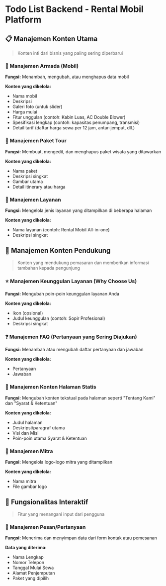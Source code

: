 # Todo List Backend - Rental Mobil Platform

## 📋 Manajemen Konten Utama

> Konten inti dari bisnis yang paling sering diperbarui

### 🚗 Manajemen Armada (Mobil)

**Fungsi:** Menambah, mengubah, atau menghapus data mobil

**Konten yang dikelola:**

- Nama mobil
- Deskripsi
- Galeri foto (untuk slider)
- Harga mulai
- Fitur unggulan (contoh: Kabin Luas, AC Double Blower)
- Spesifikasi lengkap (contoh: kapasitas penumpang, transmisi)
- Detail tarif (daftar harga sewa per 12 jam, antar-jemput, dll.)

### 🎯 Manajemen Paket Tour

**Fungsi:** Membuat, mengedit, dan menghapus paket wisata yang ditawarkan

**Konten yang dikelola:**

- Nama paket
- Deskripsi singkat
- Gambar utama
- Detail itinerary atau harga

### 🔧 Manajemen Layanan

**Fungsi:** Mengelola jenis layanan yang ditampilkan di beberapa halaman

**Konten yang dikelola:**

- Nama layanan (contoh: Rental Mobil All-in-one)
- Deskripsi singkat

## 🎨 Manajemen Konten Pendukung

> Konten yang mendukung pemasaran dan memberikan informasi tambahan kepada pengunjung

### ⭐ Manajemen Keunggulan Layanan (Why Choose Us)

**Fungsi:** Mengubah poin-poin keunggulan layanan Anda

**Konten yang dikelola:**

- Ikon (opsional)
- Judul keunggulan (contoh: Sopir Profesional)
- Deskripsi singkat

### ❓ Manajemen FAQ (Pertanyaan yang Sering Diajukan)

**Fungsi:** Menambah atau mengubah daftar pertanyaan dan jawaban

**Konten yang dikelola:**

- Pertanyaan
- Jawaban

### 📄 Manajemen Konten Halaman Statis

**Fungsi:** Mengubah konten tekstual pada halaman seperti "Tentang Kami" dan "Syarat & Ketentuan"

**Konten yang dikelola:**

- Judul halaman
- Deskripsi/paragraf utama
- Visi dan Misi
- Poin-poin utama Syarat & Ketentuan

### 🤝 Manajemen Mitra

**Fungsi:** Mengelola logo-logo mitra yang ditampilkan

**Konten yang dikelola:**

- Nama mitra
- File gambar logo

## 💬 Fungsionalitas Interaktif

> Fitur yang menangani input dari pengguna

### 📧 Manajemen Pesan/Pertanyaan

**Fungsi:** Menerima dan menyimpan data dari form kontak atau pemesanan

**Data yang diterima:**

- Nama Lengkap
- Nomor Telepon
- Tanggal Mulai Sewa
- Alamat Penjemputan
- Paket yang dipilih

